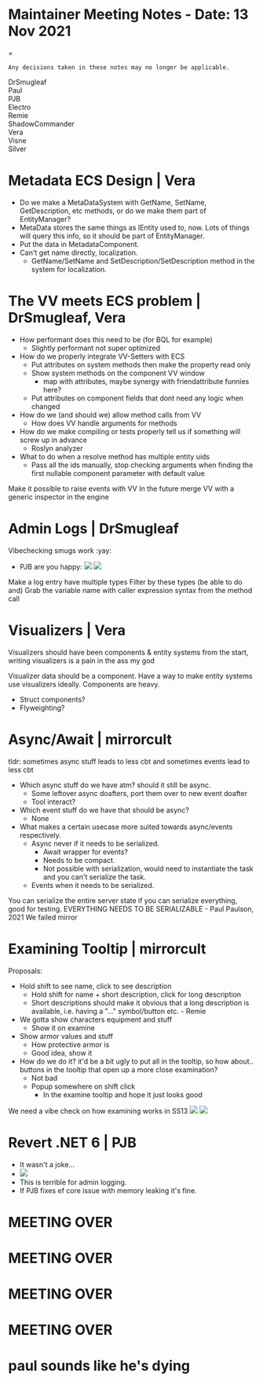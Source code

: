 ﻿# Maintainer Meeting Notes - Date: 13 Nov 2021
=
```admonish info
Any decisions taken in these notes may no longer be applicable.
```

<!-- Attendees: -->
DrSmugleaf  
Paul  
PJB  
Electro  
Remie  
ShadowCommander  
Vera  
Visne  
Silver  


# Metadata ECS Design | Vera
- Do we make a MetaDataSystem with GetName, SetName, GetDescription, etc methods, or do we make them part of EntityManager?
- MetaData stores the same things as IEntity used to, now. Lots of things will query this info, so it should be part of EntityManager.
- Put the data in MetadataComponent.
- Can't get name directly, localization.
    - GetName/SetName and SetDescription/SetDescription method in the system for localization.

# The VV meets ECS problem | DrSmugleaf, Vera
- How performant does this need to be (for BQL for example)
    - Slightly performant not super optimized
- How do we properly integrate VV-Setters with ECS
    - Put attributes on system methods then make the property read only
    - Show system methods on the component VV window
        - map with attributes, maybe synergy with friendattribute funnies here?
    - Put attributes on component fields that dont need any logic when changed
- How do we (and should we) allow method calls from VV
    - How does VV handle arguments for methods
- How do we make compiling or tests properly tell us if something will screw up in advance
    - Roslyn analyzer
- What to do when a resolve method has multiple entity uids
    - Pass all the ids manually, stop checking arguments when finding the first nullable component parameter with default value

Make it possible to raise events with VV
In the future merge VV with a generic inspector in the engine

# Admin Logs | DrSmugleaf
Vibechecking smugs work :yay:
- PJB are you happy:
  ![](https://i.imgur.com/SfyctsB.png)
  ![](https://i.imgur.com/xvBvZeW.png)

Make a log entry have multiple types
Filter by these types (be able to do and)
Grab the variable name with caller expression syntax from the method call

# Visualizers | Vera
Visualizers should have been components & entity systems from the start, writing visualizers is a pain in the ass my god

Visualizer data should be a component.
Have a way to make entity systems use visualizers ideally.
Components are heavy.
- Struct components?
- Flyweighting?

# Async/Await | mirrorcult
tldr: sometimes async stuff leads to less cbt and sometimes events lead to less cbt
- Which async stuff do we have atm? should it still be async.
    - Some leftover async doafters, port them over to new event doafter
    - Tool interact?
- Which event stuff do we have that should be async?
    - None
- What makes a certain usecase more suited towards async/events respectively.
    - Async never if it needs to be serialized.
        - Await wrapper for events?
        - Needs to be compact.
        - Not possible with serialization, would need to instantiate the task and you can't serialize the task.
    - Events when it needs to be serialized.

You can serialize the entire server state if you can serialize everything, good for testing.
EVERYTHING NEEDS TO BE SERIALIZABLE - Paul Paulson, 2021
We failed mirror

# Examining Tooltip | mirrorcult
Proposals:
- Hold shift to see name, click to see description
    - Hold shift for name + short description, click for long description
    - Short descriptions should make it obvious that a long description is available, i.e. having a "..." symbol/button etc. - Remie
- We gotta show characters equipment and stuff
    - Show it on examine
- Show armor values and stuff
    - How protective armor is
    - Good idea, show it
- How do we do it? it'd be a bit ugly to put all in the tooltip, so how about.. buttons in the tooltip that open up a more close examination?
    - Not bad
    - Popup somewhere on shift click
        - In the examine tooltip and hope it just looks good

We need a vibe check on how examining works in SS13
![](https://cdn.discordapp.com/attachments/903694002577113118/909137595638890497/unknown.png)
![](https://cdn.discordapp.com/attachments/903694002577113118/909137935683698708/unknown-10.png)

# Revert .NET 6 | PJB
- It wasn't a joke...
- ![](https://i.imgur.com/bMBsRbV.png)
- This is terrible for admin logging.
- If PJB fixes ef core issue with memory leaking it's fine.

# MEETING OVER
# MEETING OVER
# MEETING OVER
# MEETING OVER

# paul sounds like he's dying

